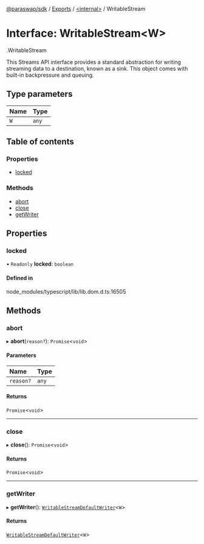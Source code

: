 [@paraswap/sdk](../README.md) / [Exports](../modules.md) / [<internal\>](../modules/internal_.md) / WritableStream

# Interface: WritableStream<W\>

[<internal>](../modules/internal_.md).WritableStream

This Streams API interface provides a standard abstraction for writing streaming data to a destination, known as a sink. This object comes with built-in backpressure and queuing.

## Type parameters

| Name | Type |
| :------ | :------ |
| `W` | `any` |

## Table of contents

### Properties

- [locked](internal_.WritableStream.md#locked)

### Methods

- [abort](internal_.WritableStream.md#abort)
- [close](internal_.WritableStream.md#close)
- [getWriter](internal_.WritableStream.md#getwriter)

## Properties

### locked

• `Readonly` **locked**: `boolean`

#### Defined in

node_modules/typescript/lib/lib.dom.d.ts:16505

## Methods

### abort

▸ **abort**(`reason?`): `Promise`<`void`\>

#### Parameters

| Name | Type |
| :------ | :------ |
| `reason?` | `any` |

#### Returns

`Promise`<`void`\>

___

### close

▸ **close**(): `Promise`<`void`\>

#### Returns

`Promise`<`void`\>

___

### getWriter

▸ **getWriter**(): [`WritableStreamDefaultWriter`](../modules/internal_.md#writablestreamdefaultwriter)<`W`\>

#### Returns

[`WritableStreamDefaultWriter`](../modules/internal_.md#writablestreamdefaultwriter)<`W`\>
